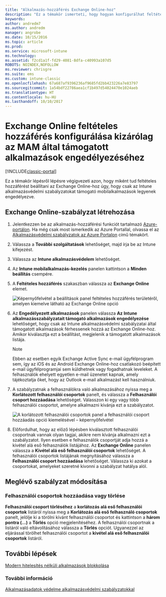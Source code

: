```yaml
---
title: "Alkalmazás-hozzáférés Exchange Online-hoz"
description: "Ez a témakör ismerteti, hogy hogyan konfigurálhat feltételes hozzáférési szabályzatot MAM-alkalmazásokhoz."
keywords: 
author: andredm7
ms.author: andredm
manager: angrobe
ms.date: 10/15/2016
ms.topic: article
ms.prod: 
ms.service: microsoft-intune
ms.technology: 
ms.assetid: f2cd1a1f-fd29-4081-8dfa-c40993a107d5
ROBOTS: NOINDEX,NOFOLLOW
ms.reviewer: chrisgre
ms.suite: ems
ms.custom: intune-classic
ms.openlocfilehash: 67a687af9396236af9685fd2bb423226a7e83797
ms.sourcegitcommit: 1a54bdf22786aea1cf1b497d54024470e1024aeb
ms.translationtype: HT
ms.contentlocale: hu-HU
ms.lasthandoff: 10/10/2017
---
```

# <a name="create-an-exchange-online-conditional-access-to-only-allow-apps-supported-by-mam"></a>Exchange Online feltételes hozzáférés konfigurálása kizárólag az MAM által támogatott alkalmazások engedélyezéséhez

[!INCLUDE[classic-portal](../includes/classic-portal.md)]

Ez a témakör lépésről lépésre végigvezeti azon, hogy miként tud feltételes hozzáférést beállítani az Exchange Online-hoz úgy, hogy csak az Intune alkalmazásvédelmi szabályzatokat támogató mobilalkalmazások legyenek engedélyezve.


## <a name="create-an-exchange-online-policy"></a>Exchange Online-szabályzat létrehozása
1.  Jelentkezzen be az alkalmazás-hozzáférési funkciót tartalmazó [Azure-portálon](https://portal.azure.com). Ha még csak most ismerkedik az Azure Portallal, olvassa el az [Alkalmazásvédelmi szabályzatok az Azure Portalon](azure-portal-for-microsoft-intune-mam-policies.md) című témakört.

2.  Válassza a **További szolgáltatások** lehetőséget, majd írja be az Intune kifejezést.

3.  Válassza az **Intune alkalmazásvédelem** lehetőséget.

4.  Az **Intune mobilalkalmazás-kezelés** panelen kattintson a **Minden beállítás** csempére.

5.  A **Feltételes hozzáférés** szakaszban válassza az **Exchange Online** elemet.

    ![Képernyőfelvétel a beállítások panel feltételes hozzáférés területéről, amelyen kiemelve látható az Exchange Online opció](../media/MAM-conditional-access-1.png)

6. Az **Engedélyezett alkalmazások** panelen válassza **Az Intune alkalmazásszabályzatait támogató alkalmazások engedélyezése** lehetőséget, hogy csak az Intune alkalmazásvédelmi szabályzatai által támogatott alkalmazások férhessenek hozzá az Exchange Online-hoz. Amikor kiválasztja ezt a beállítást, megjelenik a támogatott alkalmazások listája.

    >[!NOTE]
    >Ebben az esetben egyik Exchange Active Sync e-mail ügyfélprogram sem, így az iOS és az Android Exchange Online-hoz csatlakozó beépített e-mail ügyfélprogramjai sem küldhetnek vagy fogadhatnak leveleket. A felhasználók ehelyett egyetlen e-mail üzenetet kapnak, amely tájékoztatja őket, hogy az Outlook e-mail alkalmazást kell használniuk.

7. A szabályzatnak a felhasználókra való alkalmazásához nyissa meg a **Korlátozott felhasználói csoportok** panelt, és válassza a **Felhasználói csoport hozzáadása** lehetőséget. Válasszon ki egy vagy több felhasználói csoportot, amelyre alkalmazni kívánja ezt a szabályzatot.

    ![A korlátozott felhasználói csoportok panel a felhasználói csoport hozzáadás opció kiemelésével – képernyőfelvétel](../media/mam-ca-add-user-group.png)

8. Előfordulhat, hogy az előző lépésben kiválasztott felhasználói csoportnak vannak olyan tagjai, akikre nem kívánja alkalmazni ezt a szabályzatot. Ilyen esetben e felhasználók csoportját adja hozzá a kivétel alá eső felhasználók listájához. Az **Exchange Online** panelen válassza a **Kivétel alá eső felhasználói csoportok** lehetőséget. A felhasználói csoportok listájának megnyitásához válassza a **Felhasználói csoport hozzáadása** lehetőséget. Válassza ki azokat a csoportokat, amelyeket szeretné kivonni a szabályzat hatálya alól.  

## <a name="modify-an-existing-policy"></a>Meglévő szabályzat módosítása
### <a name="add-or-delete-user-groups"></a>Felhasználói csoportok hozzáadása vagy törlése

**Felhasználói csoport törléséhez** a **korlátozás alá eső felhasználói csoportok** listáról nyissa meg a **Korlátozás alá eső felhasználó csoportok** panelt, jelölje ki a törölni kívánt felhasználói csoportot és kattintson a **három pontra (...)** a **Törlés** opció megjelenítéséhez. A felhasználói csoportnak a listáról való eltávolításához válassza a **Törlés** opciót. Ugyanezzel az eljárással törölhet felhasználói csoportot a **kivétel alá eső felhasználói csoportok** listáról.


## <a name="next-steps"></a>További lépések
[Modern hitelesítés nélküli alkalmazások blokkolása](block-apps-with-no-modern-authentication.md)
### <a name="see-also"></a>További információ
[Alkalmazásadatok védelme alkalmazásvédelmi szabályzatokkal](protect-app-data-using-mobile-app-management-policies-with-microsoft-intune.md)

